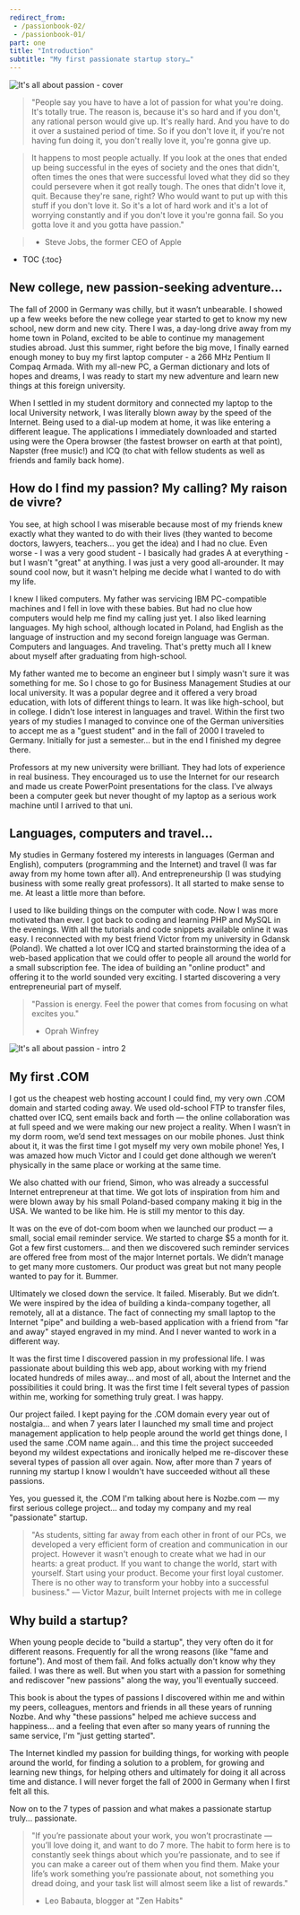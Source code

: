 ```yaml
---
redirect_from:
 - /passionbook-02/
 - /passionbook-01/
part: one
title: "Introduction"
subtitle: "My first passionate startup story…"
---
```


![It's all about passion - cover](/img/passionbook-01.jpg)

>"People say you have to have a lot of passion for what you're doing. It's totally true. The reason is, because it's so hard and if you don't, any rational person would give up. It's really hard. And you have to do it over a sustained period of time. So if you don't love it, if you're not having fun doing it, you don't really love it, you're gonna give up.

>It happens to most people actually. If you look at the ones that ended up being successful in the eyes of society and the ones that didn't, often times the ones that were successful loved what they did so they could persevere when it got really tough. The ones that didn't love it, quit. Because they're sane, right? Who would want to put up with this stuff if you don't love it. So it's a lot of hard work and it's a lot of worrying constantly and if you don't love it you're gonna fail. So you gotta love it and you gotta have passion."

>- Steve Jobs, the former CEO of Apple

* TOC
{:toc}

## New college, new passion-seeking adventure...

The fall of 2000 in Germany was chilly, but it wasn’t unbearable. I showed up a few weeks before the new college year started to get to know my new school, new dorm and new city. There I was, a day-long drive away from my home town in Poland, excited to be able to continue my management studies abroad. Just this summer, right before the big move, I finally earned enough money to buy my first laptop computer - a 266 MHz Pentium II Compaq Armada. With my all-new PC, a German dictionary and lots of hopes and dreams, I was ready to start my new adventure and learn new things at this foreign university.

When I settled in my student dormitory and connected my laptop to the local University network, I was literally blown away by the speed of the Internet. Being used to a dial-up modem at home, it was like entering a different league. The applications I immediately downloaded and started using were the Opera browser (the fastest browser on earth at that point), Napster (free music!) and ICQ (to chat with fellow students as well as friends and family back home).

## How do I find my passion? My calling? My raison de vivre?

You see, at high school I was miserable because most of my friends knew exactly what they wanted to do with their lives (they wanted to become doctors, lawyers, teachers... you get the idea) and I had no clue. Even worse - I was a very good student - I basically had grades A at everything - but I wasn't "great" at anything. I was just a very good all-arounder. It may sound cool now, but it wasn't helping me decide what I wanted to do with my life.

I knew I liked computers. My father was servicing IBM PC-compatible machines and I fell in love with these babies. But had no clue how computers would help me find my calling just yet. I also liked learning languages. My high school, although located in Poland, had English as the language of instruction and my second foreign language was German. Computers and languages. And traveling. That's pretty much all I knew about myself after graduating from high-school.

My father wanted me to become an engineer but I simply wasn't sure it was something for me. So I chose to go for Business Management Studies at our local university. It was a popular degree and it offered a very broad education, with lots of different things to learn. It was like high-school, but in college. I didn't lose interest in languages and travel. Within the first two years of my studies I managed to convince one of the German universities to accept me as a "guest student" and in the fall of 2000 I traveled to Germany. Initially for just a semester... but in the end I finished my degree there.

Professors at my new university were brilliant. They had lots of experience in real business. They encouraged us to use the Internet for our research and made us create PowerPoint presentations for the class. I’ve always been a computer geek but never thought of my laptop as a serious work machine until I arrived to that uni.

## Languages, computers and travel...

My studies in Germany fostered my interests in languages (German and English), computers (programming and the Internet) and travel (I was far away from my home town after all). And entrepreneurship (I was studying business with some really great professors). It all started to make sense to me. At least a little more than before.

I used to like building things on the computer with code. Now I was more motivated than ever. I got back to coding and learning PHP and MySQL in the evenings. With all the tutorials and code snippets available online it was easy. I reconnected with my best friend Victor from my university in Gdansk (Poland). We chatted a lot over ICQ and started brainstorming the idea of a web-based application that we could offer to people all around the world for a small subscription fee. The idea of building an "online product" and offering it to the world sounded very exciting. I started discovering a very entrepreneurial part of myself.


>"Passion is energy. Feel the power that comes from focusing on what excites you."
>- Oprah Winfrey

![It's all about passion - intro 2](/img/passionbook-02.jpg)

## My first .COM

I got us the cheapest web hosting account I could find, my very own .COM domain and started coding away. We used old-school FTP to transfer files, chatted over ICQ, sent emails back and forth — the online collaboration was at full speed and we were making our new project a reality. When I wasn’t in my dorm room, we’d send text messages on our mobile phones. Just think about it, it was the first time I got myself my very own mobile phone! Yes, I was amazed how much Victor and I could get done although we weren’t physically in the same place or working at the same time.

We also chatted with our friend, Simon, who was already a successful Internet entrepreneur at that time. We got lots of inspiration from him and were blown away by his small Poland-based company making it big in the USA. We wanted to be like him. He is still my mentor to this day.

It was on the eve of dot-com boom when we launched our product — a small, social email reminder service. We started to charge $5 a month for it. Got a few first customers… and then we discovered such reminder services are offered free from most of the major Internet portals. We didn’t manage to get many more customers. Our product was great but not many people wanted to pay for it. Bummer.

Ultimately we closed down the service. It failed. Miserably. But we didn’t. We were inspired by the idea of building a kinda-company together, all remotely, all at a distance. The fact of connecting my small laptop to the Internet "pipe" and building a web-based application with a friend from "far and away" stayed engraved in my mind. And I never wanted to work in a different way.

It was the first time I discovered passion in my professional life. I was passionate about building this web app, about working with my friend located hundreds of miles away... and most of all, about the Internet and the possibilities it could bring. It was the first time I felt several types of passion within me, working for something truly great. I was happy.

Our project failed. I kept paying for the .COM domain every year out of nostalgia... and when 7 years later I launched my small time and project management application to help people around the world get things done, I used the same .COM name again... and this time the project succeeded beyond my wildest expectations and ironically helped me re-discover these several types of passion all over again. Now, after more than 7 years of running my startup I know I wouldn't have succeeded without all these passions. 

Yes, you guessed it, the .COM I'm talking about here is Nozbe.com — my first serious college project... and today my company and my real "passionate" startup.

>"As students, sitting far away from each other in front of our PCs, we developed a very efficient form of creation and communication in our project. However it wasn't enough to create what we had in our hearts: a great product. If you want to change the world, start with yourself. Start using your product. Become your first loyal customer. There is no other way to transform your hobby into a successful business."
>— Victor Mazur, built Internet projects with me in college

## Why build a startup?

When young people decide to "build a startup", they very often do it for different reasons. Frequently for all the wrong reasons (like "fame and fortune"). And most of them fail. And folks actually don't know why they failed. I was there as well. But when you start with a passion for something and rediscover "new passions" along the way, you'll eventually succeed.

This book is about the types of passions I discovered within me and within my peers, colleagues, mentors and friends in all these years of running Nozbe. And why "these passions" helped me achieve success and happiness... and a feeling that even after so many years of running the same service, I'm "just getting started".

The Internet kindled my passion for building things, for working with people around the world, for finding a solution to a problem, for growing and learning new things, for helping others and ultimately for doing it all across time and distance. I will never forget the fall of 2000 in Germany when I first felt all this.

Now on to the 7 types of passion and what makes a passionate startup truly... passionate.

>"If you’re passionate about your work, you won’t procrastinate — you’ll love doing it, and want to do 7 more. The habit to form here is to constantly seek things about which you’re passionate, and to see if you can make a career out of them when you find them. Make your life’s work something you’re passionate about, not something you dread doing, and your task list will almost seem like a list of rewards."
>- Leo Babauta, blogger at "Zen Habits"


[Nozbe]: http://Nozbe.com/
[a]: http://mnoz.be/0k
[b]: /passion/
[c]: /its-all-about-passion
[s]: /passion/
[pm]: http://productivemag.com/
[pmpl]: http://productivemag.pl/
[pmjp]: http://productivemag.jp/
[pmes]: http://productivemag.es/
[ps]: /show/
[10]: https://help.nozbe.com/bonus/introduction/
